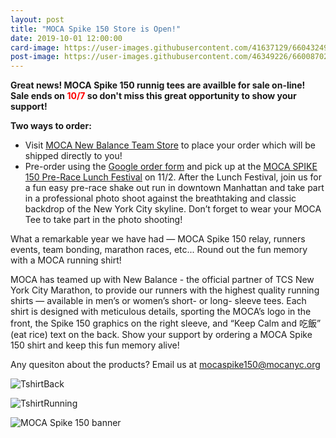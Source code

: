 ```yaml
---
layout: post
title: "MOCA Spike 150 Store is Open!"
date: 2019-10-01 12:00:00
card-image: https://user-images.githubusercontent.com/41637129/66043249-aac59100-e4ec-11e9-8330-c4c5a6959d51.jpeg
post-image: https://user-images.githubusercontent.com/46349226/66008702-871b3000-e485-11e9-8996-ffc4d804ab4a.jpg
---
```

<b>Great news! MOCA Spike 150 runnig tees are availble for sale on-line!   Sale ends on <span style="color:red;">10/7</span> so don't miss this great opportunity to show your support! </b>

<b>Two ways to order:</b>
<!--more-->
<div class="titleblock">
<ul>
  <li>Visit <a href="https://www.newbalanceteam.com/team/member/order?orderId=56449">MOCA New Balance Team Store</a> to place your order which will be shipped directly to you!</li>
  <li>Pre-order using the <a href="https://forms.gle/oQucetKVoMaHVFny8">Google order form</a> and pick up at the <a href="https://www.mocaspike150.org/posts/2019-10-03-moca-pre-race-festival">MOCA SPIKE 150 Pre-Race Lunch Festival</a> on 11/2.  After the Lunch Festival, join us for a fun easy pre-race shake out run in downtown Manhattan and take part in a professional photo shoot against the breathtaking and classic backdrop of the New York City skyline.  Don’t forget to wear your MOCA Tee to take part in the photo shooting!</li>
 </ul>
</div>

What a remarkable year we have had — MOCA Spike 150 relay, runners events, team bonding, marathon races, etc... Round out the fun memory with a MOCA running shirt!

MOCA has teamed up with New Balance - the official partner of TCS New York City Marathon, to provide our runners with the highest quality running shirts — available in men’s or women’s short- or long- sleeve tees.  Each shirt is designed with meticulous details, sporting the MOCA’s logo in the front, the Spike 150 graphics on the right sleeve, and “Keep Calm and 吃飯” (eat rice) text on the back. Show your support by ordering a MOCA Spike 150 shirt and keep this fun memory alive!

Any quesiton about the products? Email us at <a href="mailto:mocaspike150@mocanyc.org">mocaspike150@mocanyc.org</a>

![TshirtBack](https://user-images.githubusercontent.com/41637129/66038629-b01cde80-e4e0-11e9-93ae-9db4d53ab6c4.jpeg)

![TshirtRunning](https://user-images.githubusercontent.com/46349226/66008347-fc860100-e483-11e9-9299-eb9a75c8cbb6.jpg)

![MOCA Spike 150 banner](https://user-images.githubusercontent.com/46349226/66006907-5e436c80-e47e-11e9-8bc8-bdea9b810b2a.JPG "MOCA Spike 150 banner")


  
